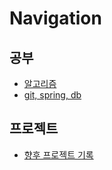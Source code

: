 # Navigation

## 공부
* [알고리즘](https://github.com/liveforone/Algorithm_Study)
* [git, spring, db](https://github.com/liveforone/study)

## 프로젝트
* [향후 프로젝트 기록](https://github.com/liveforone/future-project)
